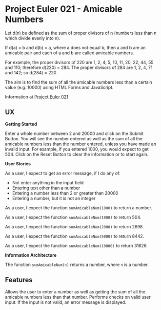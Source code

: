 # Project Euler 021 - Amicable Numbers

Let d(n) be defined as the sum of proper divisors of n (numbers less than n which divide evenly into n).

If d(a) = b and d(b) = a, where a does not equal b, then a and b are an amicable pair and each of a and b are called amicable numbers.

For example, the proper divisors of 220 are 1, 2, 4, 5, 10, 11, 20, 22, 44, 55 and 110; therefore d(220) = 284.  The proper divisors of 284 are 1, 2, 4, 71 and 142; so d(284) = 220.

The aim is to find the sum of all the amicable numbers less than a certain value (e.g. 10000) using HTML Forms and JavaScript.

Information at [Project Euler 021](https://projecteuler.net/problem=21)

## UX

**Getting Started**

Enter a whole number between 2 and 20000 and click on the Submit Button.  You will see the number entered as well as the sum of all the amicable numbers less than the number entered, unless you have made an invalid input.  For example, if you entered 1000, you would expect to get 504.  Click on the Reset Button to clear the information or to start again.

**User Stories**

As a user, I expect to get an error message, if I do any of:

- Not enter anything in the input field
- Entering text other than a number
- Entering a number less than 2 or greater than 20000
- Entering a number, but it is not an integer

As a user, I expect the function `sumAmicableNum(1000)` to return a number.

As a user, I expect the function `sumAmicableNum(1000)` to return 504.

As a user, I expect the function `sumAmicableNum(2000)` to return 2898.

As a user, I expect the function `sumAmicableNum(5000)` to return 8442.

As a user, I expect the function `sumAmicableNum(10000)` to return 31626.

**Information Architecture**

The function `sumAmicableNum(n)` returns a number, where `n` is a number.

## Features

Allows the user to enter a number as well as getting the sum of all the amicable numbers less than that number.  Performs checks on valid user input.  If the input is not valid, an error message is displayed.

